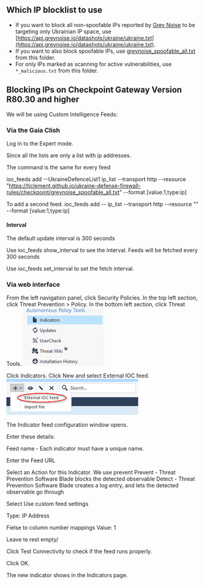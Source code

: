 ## Which IP blocklist to use

* If you want to block all non-spoofable IPs reported by [Grey Noise](https://www.greynoise.io/) to be targeting only Ukrainian IP space, use [https://api.greynoise.io/datashots/ukraine/ukraine.txt](https://api.greynoise.io/datashots/ukraine/ukraine.txt).
* If you want to also block spoofable IPs, use [greynoise_spoofable_all.txt](https://tjclement.github.io/ukraine-defense-firewall-rules/checkpoint/greynoise_spoofable_all.txt) from this folder.
* For only IPs marked as scanning for active vulnerabilities, use `*_malicious.txt` from this folder.

## Blocking IPs on Checkpoint Gateway Version R80.30 and higher

We will be using Custom Intelligence Feeds:

### Via the Gaia Clish

Log in to the Expert mode.

Since all the lists are only a list with ip addresses.

The command is the same for every feed

ioc_feeds add --UkraineDefenceList1 ip_list --transport http --resource "https://tjclement.github.io/ukraine-defense-firewall-rules/checkpoint/greynoise_spoofable_all.txt" --format [value:1,type:ip]

To add a second feed.
ioc_feeds add --<FEED NAME> ip_list --transport http --resource "<URL OF THE FEED>" --format [value:1,type:ip]

#### Interval
The default update interval is 300 seconds

Use ioc_feeds show_interval to see the interval.
	Feeds will be fetched every 300 seconds

Use ioc_feeds set_interval <Seconds> to set the fetch interval.


### Via web interface

From the left navigation panel, click Security Policies.
In the top left section, click Threat Prevention > Policy.
In the bottom left section, click Threat Tools.
![](images/1.png)

Click Indicators.
Click New and select External IOC feed.
![](images/2.png)

The Indicator feed configuration window opens.

Enter these details:

Feed name - Each indicator must have a unique name.

Enter the Feed URL

Select an Action for this Indicator. We use prevent
	Prevent - Threat Prevention Software Blade blocks the detected observable
	Detect - Threat Prevention Software Blade creates a log entry, and lets the detected observable go through

Select Use custom feed settings

Type: IP Address

Fielse to column number mappings
Value: 1

Leave te rest empty/

Click Test Connectivity to check if the feed runs properly.

Click OK.

The new indicator shows in the Indicators page.

